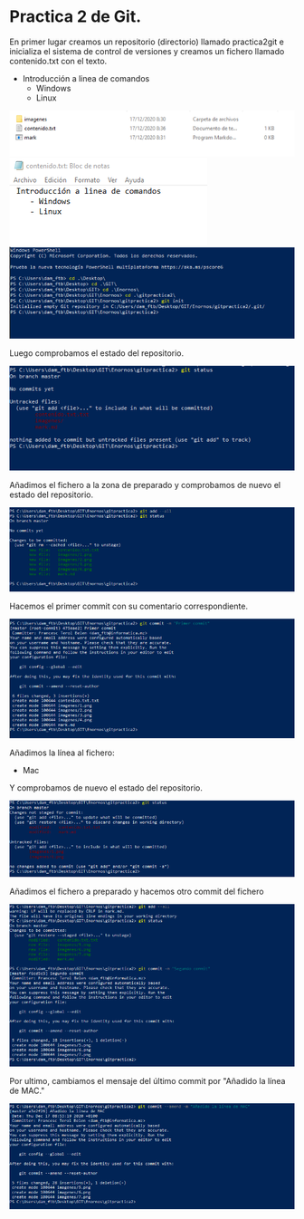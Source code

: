 # Practica 2 de Git.

En primer lugar creamos un repositorio (directorio) llamado practica2git e inicializa el sistema de control de versiones y creamos un fichero llamado contenido.txt con el texto.

*  Introducción a linea de comandos
    - Windows
    - Linux

<img src=imagenes\1.png> 

<img src=imagenes\2.png>

<img src=imagenes\3.png>

Luego comprobamos el estado del repositorio.

<img src=imagenes\4.png>

Añadimos el fichero a la zona de preparado y comprobamos de nuevo el estado del repositorio.

<img src=imagenes\5.png>

Hacemos el primer commit con su comentario correspondiente.

<img src=imagenes\6.png>

Añadimos la línea al fichero:

- Mac

Y comprobamos de nuevo el estado del repositorio.

<img src=imagenes\7.png>

Añadimos el fichero a preparado y hacemos otro commit del fichero

<img src=imagenes\8.png>

Por ultimo, cambiamos el mensaje del último commit por "Añadido la línea de MAC."

<img src=imagenes\9.png>
